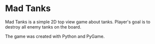 # Mad Tanks

Mad Tanks is a simple 2D top view game about tanks.
Player's goal is to destroy all enemy tanks on the board.

The game was created with Python and PyGame.
